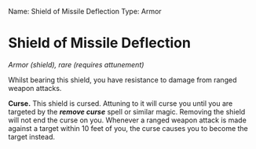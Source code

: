 Name: Shield of Missile Deflection
Type: Armor

# Shield of Missile Deflection
_Armor (shield), rare (requires attunement)_

Whilst bearing this shield, you have resistance to damage from ranged weapon attacks.

**Curse.** This shield is cursed. Attuning to it will curse you until you are targeted by the **_remove curse_** spell or similar magic. Removing the shield will not end the curse on you. Whenever a ranged weapon attack is made against a target within 10 feet of you, the curse causes you to become the target instead.